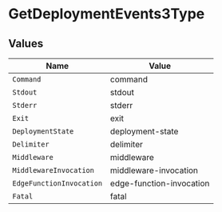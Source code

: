 # GetDeploymentEvents3Type


## Values

| Name                     | Value                    |
| ------------------------ | ------------------------ |
| `Command`                | command                  |
| `Stdout`                 | stdout                   |
| `Stderr`                 | stderr                   |
| `Exit`                   | exit                     |
| `DeploymentState`        | deployment-state         |
| `Delimiter`              | delimiter                |
| `Middleware`             | middleware               |
| `MiddlewareInvocation`   | middleware-invocation    |
| `EdgeFunctionInvocation` | edge-function-invocation |
| `Fatal`                  | fatal                    |
